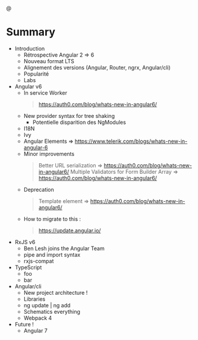 @
# Summary 

* Introduction
    * Rétrospective Angular 2 => 6
    * Nouveau format LTS
    * Alignement des versions (Angular, Router, ngrx, Angular/cli)
    * Popularité
    * Labs
* Angular v6
    * In service Worker 
        > https://auth0.com/blog/whats-new-in-angular6/
    * New provider syntax for tree shaking
        * Potentielle disparition des NgModules
    * I18N
    * Ivy
    * Angular Elements
        => https://www.telerik.com/blogs/whats-new-in-angular-6 
    * Minor improvements
        > Better URL serialization => https://auth0.com/blog/whats-new-in-angular6/
        > Multiple Validators for Form Builder Array => https://auth0.com/blog/whats-new-in-angular6/
    * Deprecation
        > Template element => https://auth0.com/blog/whats-new-in-angular6/
    * How to migrate to this : 
        > https://update.angular.io/
* RxJS v6
    * Ben Lesh joins the Angular Team
    * pipe and import syntax
    * rxjs-compat
* TypeScript
    * foo
    * bar
* Angular/cli
    * New project architecture !
    * Libraries
    * ng update | ng add
    * Schematics everything
    * Webpack 4
* Future !
    * Angular 7
